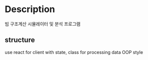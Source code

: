 # Description

빔 구조계산 시뮬레이터 및 분석 프로그램

## structure
use react for client with state, 
class for processing data OOP style